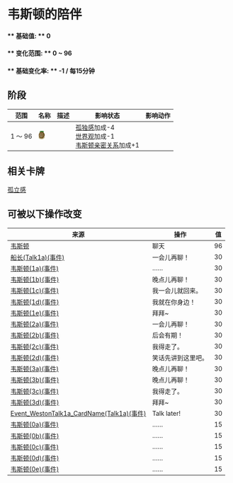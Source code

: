 # 韦斯顿的陪伴  
#### ** 基础值: ** 0   
#### ** 变化范围: ** 0 ~ 96  
#### ** 基础变化率: ** -1 / 每15分钟  
## 阶段  
范围  |  名称  |  描述  |  影响状态  |  影响动作  
----  |  ----  |  ----  |  ----  |  ----  
1 ～ 96  |  <img decoding="async" src="Sprite/Weston.png" href="a.md" style="max-width:20px;max-height:20px;">  |    |  [孤独感](Loneliness.md)加成-4<br>[世界观](Structure.md)加成-1<br>[韦斯顿亲密关系](WestonPropinquity.md)加成+1  |    
## 相关卡牌  
[孤立感](Isolation.md)  
## 可被以下操作改变  
来源  |  操作  |  值  
----  |  ----  |  ----  
[韦斯顿](Weston.md)  |  聊天  |  96  
[船长(Talk1a)(事件)](Event_CaptainTalk1a.md)  |  一会儿再聊！  |  30  
[韦斯顿(1a)(事件)](Event_Weston1a.md)  |  ……  |  30  
[韦斯顿(1b)(事件)](Event_Weston1b.md)  |  晚点儿再聊！  |  30  
[韦斯顿(1c)(事件)](Event_Weston1c.md)  |  我一会儿就回来。  |  30  
[韦斯顿(1d)(事件)](Event_Weston1d.md)  |  我就在你身边！  |  30  
[韦斯顿(1e)(事件)](Event_Weston1e.md)  |  拜拜~  |  30  
[韦斯顿(2a)(事件)](Event_Weston2a.md)  |  一会儿再聊！  |  30  
[韦斯顿(2b)(事件)](Event_Weston2b.md)  |  后会有期！  |  30  
[韦斯顿(2c)(事件)](Event_Weston2c.md)  |  我得走了。  |  30  
[韦斯顿(2d)(事件)](Event_Weston2d.md)  |  笑话先讲到这里吧。  |  30  
[韦斯顿(3a)(事件)](Event_Weston3a.md)  |  晚点儿再聊！  |  30  
[韦斯顿(3b)(事件)](Event_Weston3b.md)  |  晚点儿再聊！  |  30  
[韦斯顿(3c)(事件)](Event_Weston3c.md)  |  我得走了。  |  30  
[韦斯顿(3d)(事件)](Event_Weston3d.md)  |  拜拜~  |  30  
[Event_WestonTalk1a_CardName(Talk1a)(事件)](Event_WestonTalk1a.md)  |  Talk later!  |  30  
[韦斯顿(0a)(事件)](Event_Weston0a.md)  |  ……  |  15  
[韦斯顿(0b)(事件)](Event_Weston0b.md)  |  ……  |  15  
[韦斯顿(0c)(事件)](Event_Weston0c.md)  |  ……  |  15  
[韦斯顿(0d)(事件)](Event_Weston0d.md)  |  ……  |  15  
[韦斯顿(0e)(事件)](Event_Weston0e.md)  |  ……  |  15  
